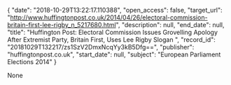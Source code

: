 {
  "date": "2018-10-29T13:22:17.110388", 
  "open_access": false, 
  "target_url": "http://www.huffingtonpost.co.uk/2014/04/26/electoral-commission-britain-first-lee-rigby_n_5217680.html", 
  "description": null, 
  "end_date": null, 
  "title": "Huffington Post: Electoral Commission Issues Grovelling Apology After Extremist Party, Britain First, Uses Lee Rigby Slogan ", 
  "record_id": "20181029T132217/zs1SzV2DmxNcqYy3kB5Dfg==", 
  "publisher": "huffingtonpost.co.uk", 
  "start_date": null, 
  "subject": "European Parliament Elections 2014"
}

None